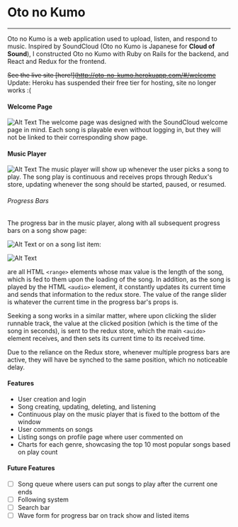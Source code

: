 # Oto no Kumo
---
Oto no Kumo is a web application used to upload, listen, and respond to music. Inspired by SoundCloud (Oto no Kumo is Japanese for __Cloud of Sound__), I constructed Oto no Kumo with Ruby on Rails for the backend, and React and Redux for the frontend.

~~See the live site [here!](http://oto-no-kumo.herokuapp.com/#/welcome~~
Update: Heroku has suspended their free tier for hosting, site no longer works :( 

#### Welcome Page
![Alt Text](https://i.imgur.com/HGb06b9.png)
The welcome page was designed with the SoundCloud welcome page in mind. Each song is playable even without logging in, but they will not be linked to their corresponding show page.

#### Music Player
![Alt Text](https://i.imgur.com/cdTjLmb.png)
The music player will show up whenever the user picks a song to play. The song play is continuous and receives props through Redux's store, updating whenever the song should be started, paused, or resumed.

###### Progress Bars
The progress bar in the music player, along with all subsequent progress bars on a song show page:

![Alt Text](https://i.imgur.com/iWNF9Uh.png)
or on a song list item:

![Alt Text](https://i.imgur.com/KFXWiA8.png)

are all HTML `<range>` elements whose max value is the length of the song, which is fed to them upon the loading of the song. In addition, as the song is played by the HTML `<audio>` element, it constantly updates its current time and sends that information to the redux store. The value of the range slider is whatever the current time in the progress bar's props is.

Seeking a song works in a similar matter, where upon clicking the slider runnable track, the value at the clicked position (which is the time of the song in seconds), is sent to the redux store, which the main `<auido>` element receives, and then sets its current time to its received time.

Due to the reliance on the Redux store, whenever multiple progress bars are active, they will have be synched to the same position, which no noticeable delay.

#### Features
* User creation and login
* Song creating, updating, deleting, and listening
* Continuous play on the music player that is fixed to the bottom of the window
* User comments on songs
* Listing songs on profile page where user commented on
* Charts for each genre, showcasing the top 10 most popular songs based on play count

#### Future Features
- [ ] Song queue where users can put songs to play after the current one ends
- [ ] Following system
- [ ] Search bar
- [ ] Wave form for progress bar on track show and listed items
